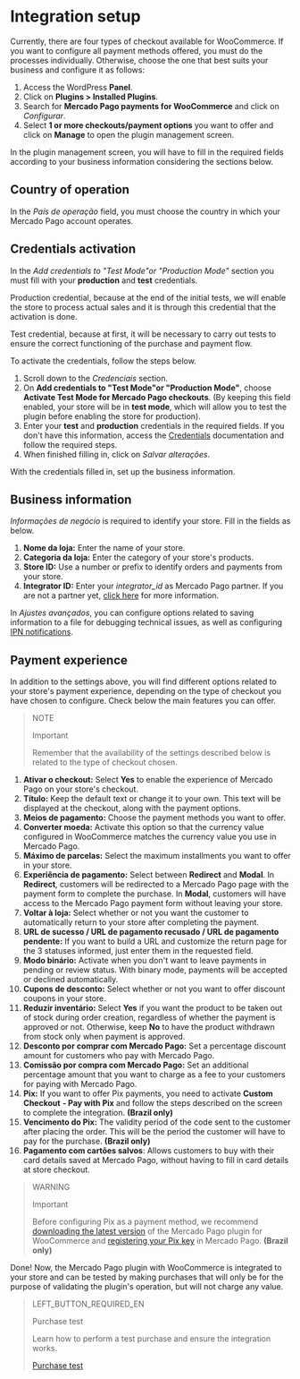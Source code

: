 # Integration setup

Currently, there are four types of checkout available for WooCommerce. If you want to configure all payment methods offered, you must do the processes individually. Otherwise, choose the one that best suits your business and configure it as follows:

1. Access the WordPress **Panel**.
2. Click on **Plugins > Installed Plugins**.
3. Search for **Mercado Pago payments for WooCommerce** and click on _Configurar_.
4. Select **1 or more checkouts/payment options** you want to offer and click on **Manage** to open the plugin management screen.

In the plugin management screen, you will have to fill in the required fields according to your business information considering the sections below.

## Country of operation

In the *País de operação* field, you must choose the country in which your Mercado Pago account operates. 

## Credentials activation

In the *Add credentials to "Test Mode"or "Production Mode"* section you must fill with your **production** and **test** credentials.

Production credential, because at the end of the initial tests, we will enable the store to process actual sales and it is through this credential that the activation is done.

Test credential, because at first, it will be necessary to carry out tests to ensure the correct functioning of the purchase and payment flow.

To activate the credentials, follow the steps below.

1. Scroll down to the _Credenciais_ section.
2. On **Add credentials to "Test Mode"or "Production Mode"**, choose **Activate Test Mode for Mercado Pago checkouts**. (By keeping this field enabled, your store will be in **test mode**, which will allow you to test the plugin before enabling the store for production).
3. Enter your **test** and **production** credentials in the required fields. If you don't have this information, access the [Credentials](https://www.mercadopago.com.br/developers/en/guides/resources/credentials) documentation and follow the required steps. 
4. When finished filling in, click on _Salvar alterações_.

With the credentials filled in, set up the business information.

## Business information

*Informações de negócio* is required to identify your store. Fill in the fields as below.

1. **Nome da loja:** Enter the name of your store.
2. **Categoria da loja:** Enter the category of your store's products.
3. **Store ID:** Use a number or prefix to identify orders and payments from your store.
4. **Integrator ID:** Enter your *integrator_id* as Mercado Pago partner. If you are not a partner yet, [click here](https://www.mercadopago.com.br/developers/en/developer-program#dev-program-benefits) for more information.

In _Ajustes avançados_, you can configure options related to saving information to a file for debugging technical issues, as well as configuring [IPN notifications](https://www.mercadopago.com.br/developers/en/guides/notifications/ipn).

## Payment experience

In addition to the settings above, you will find different options related to your store's payment experience, depending on the type of checkout you have chosen to configure. Check below the main features you can offer.

> NOTE
>
> Important
>
> Remember that the availability of the settings described below is related to the type of checkout chosen.

1. **Ativar o checkout:** Select **Yes** to enable the experience of Mercado Pago on your store's checkout.
2. **Título:** Keep the default text or change it to your own. This text will be displayed at the checkout, along with the payment options.
3. **Meios de pagamento:** Choose the payment methods you want to offer.
4. **Converter moeda:** Activate this option so that the currency value configured in WooCommerce matches the currency value you use in Mercado Pago.
5. **Máximo de parcelas:** Select the maximum installments you want to offer in your store.
6. **Experiência de pagamento:** Select between **Redirect** and **Modal**. In **Redirect**, customers will be redirected to a Mercado Pago page with the payment form to complete the purchase. In **Modal**, customers will have access to the Mercado Pago payment form without leaving your store.
7. **Voltar à loja:** Select whether or not you want the customer to automatically return to your store after completing the payment.
8. **URL de sucesso / URL de pagamento recusado / URL de pagamento pendente:** If you want to build a URL and customize the return page for the 3 statuses informed, just enter them in the requested field.
9. **Modo binário:** Activate when you don't want to leave payments in pending or review status. With binary mode, payments will be accepted or declined automatically.
10. **Cupons de desconto:** Select whether or not you want to offer discount coupons in your store.
11. **Reduzir inventário:** Select **Yes** if you want the product to be taken out of stock during order creation, regardless of whether the payment is approved or not. Otherwise, keep **No** to have the product withdrawn from stock only when payment is approved. 
12. **Desconto por comprar com Mercado Pago:** Set a percentage discount amount for customers who pay with Mercado Pago.
13. **Comissão por compra com Mercado Pago:** Set an additional percentage amount that you want to charge as a fee to your customers for paying with Mercado Pago.
14. **Pix:** If you want to offer Pix payments, you need to activate **Custom Checkout** **- Pay with Pix** and follow the steps described on the screen to complete the integration. **(Brazil only)**
15. **Vencimento do Pix:** The validity period of the code sent to the customer after placing the order. This will be the period the customer will have to pay for the purchase. **(Brazil only)**
16. **Pagamento com cartões salvos**: Allows customers to buy with their card details saved at Mercado Pago, without having to fill in card details at store checkout.

> WARNING
>
> Important
>
>Before configuring Pix as a payment method, we recommend [downloading the latest version](https://br.wordpress.org/plugins/woocommerce-mercadopago/#description) of the Mercado Pago plugin for WooCommerce and [registering your Pix key](https://www.mercadopago.com.br/stop/pix?url=https%3A%2F%2Fwww.mercadopago.com.br%2Fadmin-pix-keys%2Fmy-keys&authentication_mode=required) in Mercado Pago. **(Brazil only)**

Done! Now, the Mercado Pago plugin with WooCommerce is integrated to your store and can be tested by making purchases that will only be for the purpose of validating the plugin's operation, but will not charge any value.

> LEFT_BUTTON_REQUIRED_EN
>
> Purchase test
>
> Learn how to perform a test purchase and ensure the integration works.
>
> [Purchase test](https://www.mercadopago[FAKER][URL][DOMAIN]/developers/en/guides/plugins/woocommerce/testing)